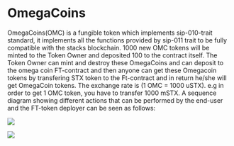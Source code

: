 # OmegaCoins
OmegaCoins(OMC) is a fungible token which implements sip-010-trait standard, it implements all the functions provided by sip-011 trait to be fully compatible with the stacks blockchain. 1000 new OMC tokens will be minted to the Token Owner and deposited 100 to the contract itself.
The Token Owner can mint and destroy these OmegaCoins and can deposit to the omega coin FT-contract and then anyone can get these Omegacoin tokens by transfering STX token to the Ft-contract and in return he/she will get OmegaCoin tokens. The exchange rate is (1 OMC = 1000 uSTX). e.g in order to get 1 OMC token, you have to transfer 1000 mSTX. A sequence diagram showing different actions that can be performed by the end-user and the FT-token deployer can be seen as follows:

[![](https://mermaid.ink/img/eyJjb2RlIjoic2VxdWVuY2VEaWFncmFtXG4gIEZULUNvbnRyYWN0LWRlcGxveWVyLT4-T21lZ2FDb2luOiBkZXBvc2l0LW9tZWdhKGFtb3VudClcbiAgRlQtQ29udHJhY3QtZGVwbG95ZXItPj5PbWVnYUNvaW46IGNoYW5nZS1wcmljZShuZXdQcmljZSlcbiAgT21lZ2FDb2luLS0-PitTSVAtMDEwLVRyYWl0OiBpbXBsZW1lbnRzXG4gIEZULUNvbnRyYWN0LWRlcGxveWVyLT4-T21lZ2FDb2luOiBtaW50KGFtb3VudCBwcmluY2lwYWwpXG4gIEZULUNvbnRyYWN0LWRlcGxveWVyLT4-T21lZ2FDb2luOiBidXJuKGFtb3VudCBwcmluY2lwYWwpXG4gIEZULUNvbnRyYWN0LWRlcGxveWVyLT4-T21lZ2FDb2luOiBjYWxscyBhbGwgdGhlIFNJUC0wMTAgaW1wbGVtZW50ZWQgZnVuY3Rpb25zIiwibWVybWFpZCI6eyJ0aGVtZSI6ImRlZmF1bHQifSwidXBkYXRlRWRpdG9yIjpmYWxzZSwiYXV0b1N5bmMiOnRydWUsInVwZGF0ZURpYWdyYW0iOmZhbHNlfQ)](https://mermaid-js.github.io/mermaid-live-editor/edit##eyJjb2RlIjoic2VxdWVuY2VEaWFncmFtXG4gIEZULUNvbnRyYWN0LWRlcGxveWVyLT4-T21lZ2FDb2luOiBkZXBvc2l0LW9tZWdhKGFtb3VudClcbiAgRlQtQ29udHJhY3QtZGVwbG95ZXItPj5PbWVnYUNvaW46IGNoYW5nZS1wcmljZShuZXdQcmljZSlcbiAgT21lZ2FDb2luLS0-PitTSVAtMDEwLVRyYWl0OiBpbXBsZW1lbnRzXG4gIEZULUNvbnRyYWN0LWRlcGxveWVyLT4-T21lZ2FDb2luOiBtaW50KGFtb3VudCBwcmluY2lwYWwpXG4gIEZULUNvbnRyYWN0LWRlcGxveWVyLT4-T21lZ2FDb2luOiBidXJuKGFtb3VudCBwcmluY2lwYWwpXG4gIEZULUNvbnRyYWN0LWRlcGxveWVyLT4-T21lZ2FDb2luOiBjYWxscyBhbGwgdGhlIFNJUC0wMTAgaW1wbGVtZW50ZWQgZnVuY3Rpb24iLCJtZXJtYWlkIjoie1xuICBcInRoZW1lXCI6IFwiZGVmYXVsdFwiXG59IiwidXBkYXRlRWRpdG9yIjpmYWxzZSwiYXV0b1N5bmMiOnRydWUsInVwZGF0ZURpYWdyYW0iOmZhbHNlfQ)

[![](https://mermaid.ink/img/eyJjb2RlIjoic2VxdWVuY2VEaWFncmFtXG4gIEVuZHVzZXItPj4rT21lZ2FDb2luOiBidXktb21lZ2EoYW1vdW50KVxuICBFbmR1c2VyLT4-K09tZWdhQ29pbjogY2FsbHMgYWxsIHRoZSBTSVAtMDEwIGltcGxlbWVudGVkIGZ1bmN0aW9ucyIsIm1lcm1haWQiOnsidGhlbWUiOiJkZWZhdWx0In0sInVwZGF0ZUVkaXRvciI6ZmFsc2UsImF1dG9TeW5jIjp0cnVlLCJ1cGRhdGVEaWFncmFtIjpmYWxzZX0)](https://mermaid-js.github.io/mermaid-live-editor/edit/##eyJjb2RlIjoic2VxdWVuY2VEaWFncmFtXG4gIEVuZHVzZXItPj4rT21lZ2FDb2luOiBidXktb21lZ2EoYW1vdW50KVxuICAiLCJtZXJtYWlkIjoie1xuICBcInRoZW1lXCI6IFwiZGVmYXVsdFwiXG59IiwidXBkYXRlRWRpdG9yIjpmYWxzZSwiYXV0b1N5bmMiOnRydWUsInVwZGF0ZURpYWdyYW0iOmZhbHNlfQ)